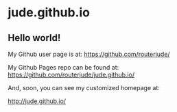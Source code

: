 # jude.github.io

## Hello world!

My Github user page is at: 
https://github.com/routerjude/

My Github Pages repo can be found at:  
https://github.com/routerjude/jude.github.io/

And, soon, you can see my customized homepage at:

http://jude.github.io/

